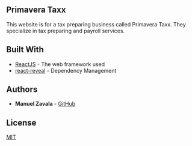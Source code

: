 ## Primavera Taxx

This website is for a tax preparing business called Primavera Taxx. They specialize in tax preparing and payroll services.

## Built With

- [ReactJS](https://reactjs.org/) - The web framework used
- [react-reveal](https://www.react-reveal.com/) - Dependency Management

## Authors

- **Manuel Zavala** - [GitHub](https://github.com/manzav95)

## License

[MIT](https://choosealicense.com/licenses/mit/)
